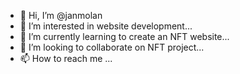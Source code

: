 - 👋 Hi, I’m @janmolan
- 👀 I’m interested in website development...
- 🌱 I’m currently learning to create an NFT website...
- 💞️ I’m looking to collaborate on NFT project...
- 📫 How to reach me ...

<!---
janmolan/janmolan is a ✨ special ✨ repository because its `README.md` (this file) appears on your GitHub profile.
You can click the Preview link to take a look at your changes.
--->
